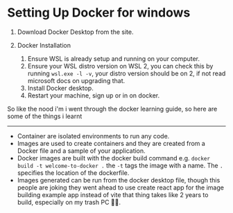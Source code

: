# Setting Up Docker for windows

1. Download Docker Desktop from the site.

2. Docker Installation
   1. Ensure WSL is already setup and running on your computer.
   2. Ensure your WSL distro version on WSL 2, you can check this by running `wsl.exe -l -v`, your distro version should be on 2, if not read microsoft docs on upgrading that.
   3. Install Docker desktop.
   4. Restart your machine, sign up or in on docker.

So like the nood i'm i went through the docker learning guide, so here are some of the things i learnt

---

- Container are isolated environments to run any code.
- Images are used to create containers and they are created from a Docker file and a sample of your application.
- Docker images are built with the docker build command e.g. `docker build -t welcome-to-docker .` the `-t` tags the image with a name. The `.` specifies the location of the dockerfile.
- Images generated can be run from the docker desktop file, though this people are joking they went ahead to use create react app for the image building example app instead of vite that thing takes like 2 years to build, especially on my trash PC 🥲🥲.
